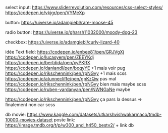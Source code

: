 select input:
https://www.sliderrevolution.com/resources/css-select-styles/
https://codepen.io/vkjgr/pen/VYMeXp

button:
https://uiverse.io/adamgiebl/rare-moose-45

radio button:
https://uiverse.io/gharsh11032000/moody-dog-23

checkbox:
https://uiverse.io/adamgiebl/curly-lizard-40

idée Text field:
https://codepen.io/enbee81/pen/GRJVgXj
https://codepen.io/lucasyem/pen/ZEEYKdj
https://codepen.io/bertdida/pen/xyPKRX
https://codepen.io/daniandl/pen/boqyYE +1 mais voir pug
https://codepen.io/rikschennink/pen/rpNGyy +1 mais scss
https://codepen.io/atunnecliffe/pen/gpKzQw pas mal
https://codepen.io/rikschennink/pen/rpNGyy bien mais maybe scss
https://codepen.io/ruben-vardanyan/pen/NWNGaNe maybe

https://codepen.io/rikschennink/pen/rpNGyy ça pars la dessus => finalement non car scss

db movie:
https://www.kaggle.com/datasets/utkarshvishwakarmaco/tmdb-10000-movies-dataset
poste link: https://image.tmdb.org/t/p/w300_and_h450_bestv2/ + link db


